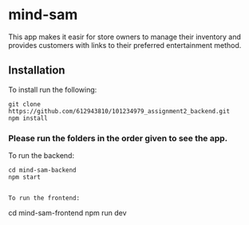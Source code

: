 # mind-sam

This app makes it easir for store owners to manage their inventory and provides customers with  links to their preferred entertainment method.
## Installation

To install run the following: 

```
git clone https://github.com/612943810/101234979_assignment2_backend.git
npm install
```

### Please run the folders in the order given to see the app.


To run the backend:
```
cd mind-sam-backend
npm start


To run the frontend:
```
cd mind-sam-frontend
npm run dev
```

